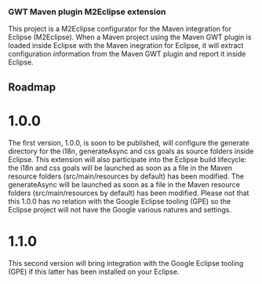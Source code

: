 ### GWT Maven plugin M2Eclipse extension

This project is a M2Eclipse configurator for the Maven integration for Eclipse (M2Eclipse).
When a Maven project using the Maven GWT plugin is loaded inside Eclipse with the Maven inegration
for Eclipse, it will extract configuration information from the Maven GWT plugin and report it inside
Eclipse.

## Roadmap

# 1.0.0
The first version, 1.0.0, is soon to be published, will configure the generate directory for the i18n, generateAsync
and css goals as source folders inside Eclipse.
This extension will also participate into the Eclipse build lifecycle: the i18n and css goals will be launched as soon
as a file in the Maven resource folders (src/main/resources by default) has been modified. The generateAsync will be
launched as soon as a file in the Maven resource folders (src/main/resources by default) has been modified.
Please not that this 1.0.0 has no relation with the Google Eclipse tooling (GPE) so the Eclipse project will not have
the Google various natures and settings.

# 1.1.0
This second version will bring integration with the Google Eclipse tooling (GPE) if this latter has been installed on
your Eclipse.
